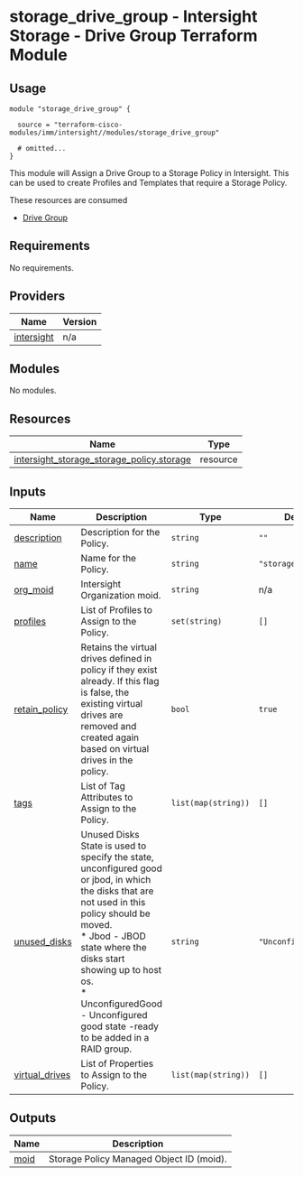 # storage_drive_group - Intersight Storage - Drive Group Terraform Module

## Usage

```hcl
module "storage_drive_group" {

  source = "terraform-cisco-modules/imm/intersight//modules/storage_drive_group"

  # omitted...
}
```

This module will Assign a Drive Group to a Storage Policy in Intersight.  This can be used to create Profiles and Templates that require a Storage Policy.  

These resources are consumed

* [Drive Group](https://registry.terraform.io/providers/CiscoDevNet/intersight/latest/docs/resources/storage_drive_group)

<!-- BEGINNING OF PRE-COMMIT-TERRAFORM DOCS HOOK -->
## Requirements

No requirements.

## Providers

| Name | Version |
|------|---------|
| <a name="provider_intersight"></a> [intersight](#provider\_intersight) | n/a |

## Modules

No modules.

## Resources

| Name | Type |
|------|------|
| [intersight_storage_storage_policy.storage](https://registry.terraform.io/providers/CiscoDevNet/intersight/latest/docs/resources/storage_storage_policy) | resource |

## Inputs

| Name | Description | Type | Default | Required |
|------|-------------|------|---------|:--------:|
| <a name="input_description"></a> [description](#input\_description) | Description for the Policy. | `string` | `""` | no |
| <a name="input_name"></a> [name](#input\_name) | Name for the Policy. | `string` | `"storage"` | no |
| <a name="input_org_moid"></a> [org\_moid](#input\_org\_moid) | Intersight Organization moid. | `string` | n/a | yes |
| <a name="input_profiles"></a> [profiles](#input\_profiles) | List of Profiles to Assign to the Policy. | `set(string)` | `[]` | no |
| <a name="input_retain_policy"></a> [retain\_policy](#input\_retain\_policy) | Retains the virtual drives defined in policy if they exist already. If this flag is false, the existing virtual drives are removed and created again based on virtual drives in the policy. | `bool` | `true` | no |
| <a name="input_tags"></a> [tags](#input\_tags) | List of Tag Attributes to Assign to the Policy. | `list(map(string))` | `[]` | no |
| <a name="input_unused_disks"></a> [unused\_disks](#input\_unused\_disks) | Unused Disks State is used to specify the state, unconfigured good or jbod, in which the disks that are not used in this policy should be moved.<br>* Jbod - JBOD state where the disks start showing up to host os.<br>* UnconfiguredGood - Unconfigured good state -ready to be added in a RAID group. | `string` | `"UnconfiguredGood"` | no |
| <a name="input_virtual_drives"></a> [virtual\_drives](#input\_virtual\_drives) | List of Properties to Assign to the Policy. | `list(map(string))` | `[]` | no |

## Outputs

| Name | Description |
|------|-------------|
| <a name="output_moid"></a> [moid](#output\_moid) | Storage Policy Managed Object ID (moid). |
<!-- END OF PRE-COMMIT-TERRAFORM DOCS HOOK -->
